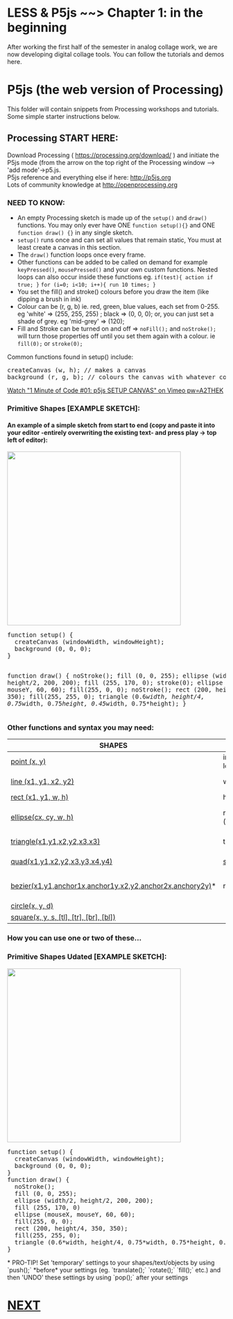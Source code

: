 # LESS & P5js \~~> Chapter 1: in the beginning
After working the first half of the semester in analog collage work, we are now developing digital collage tools. You can follow the tutorials and demos here.
# P5js (the web version of Processing)
This folder will contain snippets from Processing workshops and tutorials.<br/>
Some simple starter instructions below.

## Processing START HERE:
Download Processing ( https://processing.org/download/ ) and initiate the P5js mode (from the arrow on the top right of the Processing window --> 'add mode'->p5.js.<br/>
P5js reference and everything else if here: http://p5js.org <br/>
Lots of community knowledge at http://openprocessing.org<br/>
### NEED TO KNOW:
* An empty Processing sketch is made up of the `setup()` and `draw()` functions. You may only ever have ONE `function setup(){}` and ONE `function draw() {}` in any single sketch.
* `setup()` runs once and can set all values that remain static, You must at least create a canvas in this section.
* The `draw()` function loops once every frame. 
* Other functions can be added to be called on demand for example `keyPressed()`, `mousePressed()` and your own custom functions. Nested loops can also occur inside these functions eg. `if(test){ action if true; }` `for (i=0; i<10; i++){ run 10 times; }` 
* You set the fill() and stroke() colours before you draw the item (like dipping a brush in ink)
* Colour can be (r, g, b) ie. red, green, blue values, each set from 0-255. eg 'white' => (255, 255, 255) ; black => (0, 0, 0); or, you can just set a shade of grey. eg 'mid-grey' => (120);
* Fill and Stroke can be turned on and off => `noFill();` and `noStroke();` will turn those properties off until you set them again with a colour. ie `fill(0);` or `stroke(0);`

Common functions found in setup() include:
<pre>createCanvas (w, h); // makes a canvas
background (r, g, b); // colours the canvas with whatever colour you put in as r, g, b
</pre>
[Watch "1 Minute of Code #01: p5js SETUP CANVAS" on Vimeo pw=A2THEK](https://vimeo.com/536189627)
### Primitive Shapes [EXAMPLE SKETCH]: 
#### An example of a simple sketch from start to end (copy and paste it into your editor -entirely overwriting the existing text- and press play -> top left of editor):
<img src="images/primitive_shapes.JPG" width="400" height="auto"/>
<pre>function setup() {
  createCanvas (windowWidth, windowHeight);
  background (0, 0, 0);
}


function draw() {
  noStroke();
  fill (0, 0, 255);
  ellipse (width/2, height/2, 200, 200);
  fill (255, 170, 0);
  stroke(0);
  ellipse (mouseX, mouseY, 60, 60);
  fill(255, 0, 0);
  noStroke();
  rect (200, height/4, 350, 350);
  fill(255, 255, 0);
  triangle (0.6*width, height/4, 0.75*width, 0.75*height, 0.45*width, 0.75*height);
}
</pre>

### Other functions and syntax you may need:
SHAPES | MATH | INPUT | COLOR
----------------------- |-----------------------  |-----------------------  |----------------------- 
[point (x, y)](https://p5js.org/reference/#/p5/point) | int / float / long | [mouseX](https://p5js.org/reference/#/p5/mouseX) | [color in general](https://p5js.org/reference/#/p5/color)
[line (x1, y1, x2, y2)](https://p5js.org/reference/#/p5/line) | width | [mouseY](https://p5js.org/reference/#/p5/mouseY) |  [background(r, g, b)](https://p5js.org/reference/#/p5/background)
[rect (x1, y1, w, h)](https://p5js.org/reference/#/p5/rect) | height | [pmouseX](https://p5js.org/reference/#/p5/pmouseX) | [fill()](https://p5js.org/reference/#/p5/fill) / [stroke ()](https://p5js.org/reference/#/p5/stroke)
[ellipse(cx, cy, w, h)](https://p5js.org/reference/#/p5/ellipse) | random (min, max) | [pmouseY](https://p5js.org/reference/#/p5/pmouseY) | noStroke() ->turns stroke off
[triangle(x1,y1,x2,y2,x3,x3)](https://p5js.org/reference/#/p5/triangle) | translate(x,y) | [keyPressed()](https://p5js.org/reference/#/p5/keyPressed) | noFill() -> turns fill off
[quad(x1,y1,x2,y2,x3,y3,x4,y4)](https://p5js.org/reference/#/p5/quad) | [scale ()](https://p5js.org/reference/#/p5/scale) | [mousePressed()](https://p5js.org/reference/#/p5/mousePressed) | strokeWeight(1) -->thickness
[bezier(x1,y1,anchor1x,anchor1y,x2,y2,anchor2x,anchory2y)](https://p5js.org/reference/#/p5/bezier)* | rotate (PI) | millis() | [for transparent colour ] (r, g, b, *a*)
[circle(x, y, d)](https://p5js.org/reference/#/p5/circle) |
[square(x, y, s, [tl], [tr], [br], [bl])](https://p5js.org/reference/#/p5/square) |

### How you can use one or two of these...
### Primitive Shapes Udated [EXAMPLE SKETCH]: 
<img src="images/primitive_shapes_mouseFollow.JPG" width="400" height="auto"/>
<pre>
function setup() {
  createCanvas (windowWidth, windowHeight);
  background (0, 0, 0);
}
function draw() {
  noStroke();
  fill (0, 0, 255);
  ellipse (width/2, height/2, 200, 200);
  fill (255, 170, 0)
  ellipse (mouseX, mouseY, 60, 60);
  fill(255, 0, 0);
  rect (200, height/4, 350, 350);
  fill(255, 255, 0);
  triangle (0.6*width, height/4, 0.75*width, 0.75*height, 0.45*width, 0.75*height);
}
</pre>
  * PRO-TIP! Set 'temporary' settings to your shapes/text/objects by using `push();` *before* your settings (eg. `translate();` `rotate();` `fill();` etc.) and then 'UNDO' these settings by using `pop();` after your settings

# [NEXT](https://github.com/karenanndonnachie/AtotheK/tree/main/chapter%202) 
